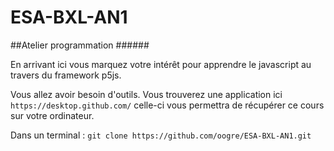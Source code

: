 ESA-BXL-AN1
=======
##Atelier programmation ######

En arrivant ici vous marquez votre intérêt pour apprendre le javascript au travers du framework p5js.

Vous allez avoir besoin d'outils. Vous trouverez une application ici 
    `https://desktop.github.com/`
celle-ci vous permettra de récupérer ce cours sur votre ordinateur.


Dans un terminal :
    `git clone https://github.com/oogre/ESA-BXL-AN1.git`
